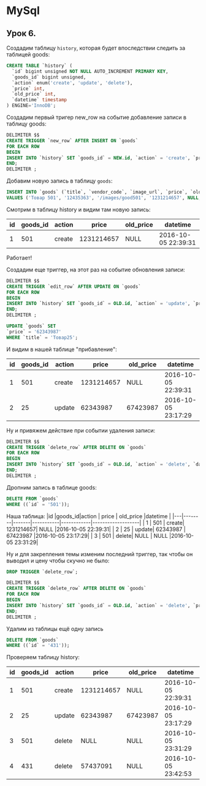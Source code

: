 # MySql

## Урок 6.

Создадим таблицу `history`, которая будет впоследствии следить за таблицей goods:

```sql
CREATE TABLE `history` (
  `id` bigint unsigned NOT NULL AUTO_INCREMENT PRIMARY KEY,
  `goods_id` bigint unsigned,
  `action` enum('create', 'update', 'delete'),
  `price` int,
  `old_price` int,
  `datetime` timestamp
) ENGINE='InnoDB';
```
Создадим первый тригер new_row на событие добавление записи в таблицу goods:

```sql
DELIMITER $$
CREATE TRIGGER `new_row` AFTER INSERT ON `goods`
FOR EACH ROW
BEGIN
INSERT INTO `history` SET `goods_id` = NEW.id, `action` = 'create', `price` = NEW.price, `datetime` = NOW();
END;
DELIMITER ;
```

Добавим новую запись в таблицу `goods`:

```sql
INSERT INTO `goods` (`title`, `vendor_code`, `image_url`, `price`, `old_price`, `warehouse_date`, `quantity`, `category_id`, `brand_id`)
VALUES ('Товар 501', '12435363', '/images/good501', '1231214657', NULL, now(), '45', '4', '6');
```
Смотрим в таблицу history и видим там новую запись:

|id |goods_id|action | price     | old_price  |datetime           |
|---|--------|-------|-----------|------------|-------------------|
| 1 | 501    | create| 1231214657|   NULL     |2016-10-05 22:39:31|


Работает!

Создадим еще триггер, на этот раз на событие обновления записи:
```sql
DELIMITER $$
CREATE TRIGGER `edit_row` AFTER UPDATE ON `goods`
FOR EACH ROW
BEGIN
INSERT INTO `history` SET `goods_id` = OLD.id, `action` = 'update', `price` = NEW.price, `old_price` = OLD.price, `datetime` = NOW();
END;
DELIMITER ;
```

```sql
UPDATE `goods` SET
`price` = '62343987'
WHERE `title` = 'Товар25';
```
И видим в нашей таблице "прибавление":

|id |goods_id|action | price     | old_price  |datetime           |
|---|--------|-------|-----------|------------|-------------------|
| 1 | 501    | create| 1231214657|   NULL     |2016-10-05 22:39:31|
| 2 | 25     | update| 62343987  |  67423987  |2016-10-05 23:17:29|

Ну и привяжем действие при событии удаления записи:
```sql
DELIMITER $$
CREATE TRIGGER `delete_row` AFTER DELETE ON `goods`
FOR EACH ROW
BEGIN
INSERT INTO `history` SET `goods_id` = OLD.id, `action` = 'delete', `datetime` = NOW();
END;
DELIMITER ;
```

Дропним запись в таблице goods:
```sql
DELETE FROM `goods`
WHERE ((`id` = '501'));
```

Наша таблица:
|id |goods_id|action | price     | old_price  |datetime           |
|---|--------|-------|-----------|------------|-------------------|
| 1 | 501    | create| 1231214657|  NULL      |2016-10-05 22:39:31|
| 2 | 25     | update| 62343987  |  67423987  |2016-10-05 23:17:29|
| 3 | 501    | delete| NULL      |  NULL      |2016-10-05 23:31:29|


Ну и для закрепления темы изменим последний триггер, так чтобы он выводил и
цену чтобы скучно не было:

```sql
DROP TRIGGER `delete_row`;

DELIMITER $$
CREATE TRIGGER `delete_row` AFTER DELETE ON `goods`
FOR EACH ROW
BEGIN
INSERT INTO `history` SET `goods_id` = OLD.id, `action` = 'delete', `price`= OLD.price, `datetime` = NOW();
END;
DELIMITER ;
```

Удалим из таблицы ещё одну запись
```sql
DELETE FROM `goods`
WHERE ((`id` = '431'));
```
Проверяем таблицу history:

|id |goods_id|action | price     | old_price  |datetime           |
|---|--------|-------|-----------|------------|-------------------|
| 1 | 501    | create| 1231214657|  NULL      |2016-10-05 22:39:31|
| 2 | 25     | update| 62343987  |  67423987  |2016-10-05 23:17:29|
| 3 | 501    | delete| NULL      |  NULL      |2016-10-05 23:31:29|
| 4 | 431    | delete| 57437091  |  NULL      |2016-10-05 23:42:53|
